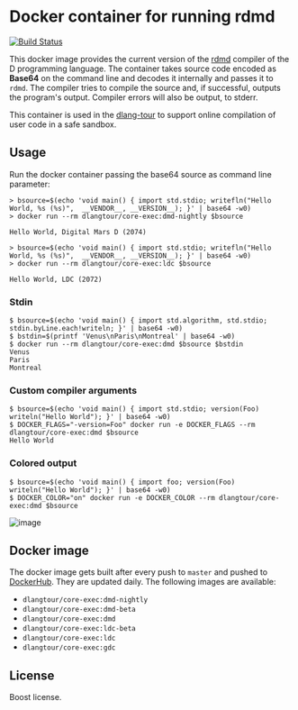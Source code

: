 # Docker container for running rdmd

[![Build Status](https://travis-ci.org/dlang-tour/core-exec.svg?branch=master)](https://travis-ci.org/dlang-tour/core-exec)

This docker image provides the current version of the
[rdmd](https://dlang.org) compiler of the D programming language.
The container takes source code encoded as **Base64** on the command line and
decodes it internally and passes it to `rdmd`. The compiler
tries to compile the source and, if successful, outputs
the program's output. Compiler errors will also be output,
to stderr.

This container is used in the [dlang-tour](https://github.com/dlang-tour/core)
to support online compilation of user code in a safe sandbox.

## Usage

Run the docker container passing the base64 source as
command line parameter:

    > bsource=$(echo 'void main() { import std.stdio; writefln("Hello World, %s (%s)",  __VENDOR__, __VERSION__); }' | base64 -w0)
    > docker run --rm dlangtour/core-exec:dmd-nightly $bsource

    Hello World, Digital Mars D (2074)

    > bsource=$(echo 'void main() { import std.stdio; writefln("Hello World, %s (%s)",  __VENDOR__, __VERSION__); }' | base64 -w0)
    > docker run --rm dlangtour/core-exec:ldc $bsource

    Hello World, LDC (2072)

### Stdin

    $ bsource=$(echo 'void main() { import std.algorithm, std.stdio; stdin.byLine.each!writeln; }' | base64 -w0)
    $ bstdin=$(printf 'Venus\nParis\nMontreal' | base64 -w0)
    $ docker run --rm dlangtour/core-exec:dmd $bsource $bstdin
    Venus
    Paris
    Montreal

### Custom compiler arguments

    $ bsource=$(echo 'void main() { import std.stdio; version(Foo) writeln("Hello World"); }' | base64 -w0)
    $ DOCKER_FLAGS="-version=Foo" docker run -e DOCKER_FLAGS --rm dlangtour/core-exec:dmd $bsource
    Hello World

### Colored output

    $ bsource=$(echo 'void main() { import foo; version(Foo) writeln("Hello World"); }' | base64 -w0)
    $ DOCKER_COLOR="on" docker run -e DOCKER_COLOR --rm dlangtour/core-exec:dmd $bsource

![image](https://user-images.githubusercontent.com/4370550/28495813-0f497240-6f5b-11e7-9108-18e5ad6366c5.png)

## Docker image

The docker image gets built after every push to `master` and pushed to [DockerHub](https://hub.docker.com/r/dlangtour/core-exec/).
They are updated daily.
The following images are available:

- `dlangtour/core-exec:dmd-nightly`
- `dlangtour/core-exec:dmd-beta`
- `dlangtour/core-exec:dmd`
- `dlangtour/core-exec:ldc-beta`
- `dlangtour/core-exec:ldc`
- `dlangtour/core-exec:gdc`

## License

Boost license.
